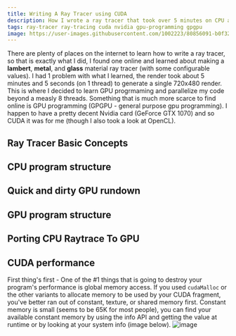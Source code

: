 ```yaml
---
title: Writing A Ray Tracer using CUDA
description: How I wrote a ray tracer that took over 5 minutes on CPU and remade it in CUDA to render in 1 second
tags: ray-tracer ray-tracing cuda nvidia gpu-programming gpgpu
image: https://user-images.githubusercontent.com/1002223/80856091-b0f32b80-8bfb-11ea-9730-b17b53f2e94b.png
---
```


There are plenty of places on the internet to learn how to write a ray tracer, so that is exactly what I did, I found one online and learned about making a **lambert**, **metal**, and **glass** material ray tracer (with some configurable values). I had 1 problem with what I learned, the render took about 5 minutes and 5 seconds (on 1 thread) to generate a single 720x480 render. This is where I decided to learn GPU progrmaming and parallelize my code beyond a measly 8 threads. Something that is much more scarce to find online is GPU programming (GPGPU - general purpose gpu programming). I happen to have a pretty decent Nvidia card (GeForce GTX 1070) and so CUDA it was for me (though I also took a look at OpenCL).

## Ray Tracer Basic Concepts

## CPU program structure

## Quick and dirty GPU rundown

## GPU program structure

## Porting CPU Raytrace To GPU

## CUDA performance
First thing's first - One of the #1 things that is going to destroy your program's performance is global memory access. If you used `cudaMalloc` or the other variants to allocate memory to be used by your CUDA fragment, you've better ran out of constant, texture, or shared memory first. Constant memory is small (seems to be 65K for most people), you can find your available constant memory by using the info API and getting the value at runtime or by looking at your system info (image below).
![image](https://user-images.githubusercontent.com/1002223/80874169-454aa600-8c6f-11ea-9372-ff07ca8b2761.png)
